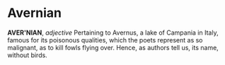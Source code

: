 # Avernian

**AVER'NIAN**, _adjective_ Pertaining to Avernus, a lake of Campania in Italy, famous for its poisonous qualities, which the poets represent as so malignant, as to kill fowls flying over. Hence, as authors tell us, its name, without birds.